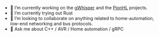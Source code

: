 - 🔭 I’m currently working on the [gWhisper](https://github.com/IBM/gWhisper) and the [PjonHL](https://github.com/rainerschoe/PjonHL) projects.
- 🌱 I’m currently trying out Rust 
- 👯 I’m looking to collaborate on anything related to home-automation, low-end networking and bus protocols.
- 💬 Ask me about C++ / AVR / Home automation / gRPC
